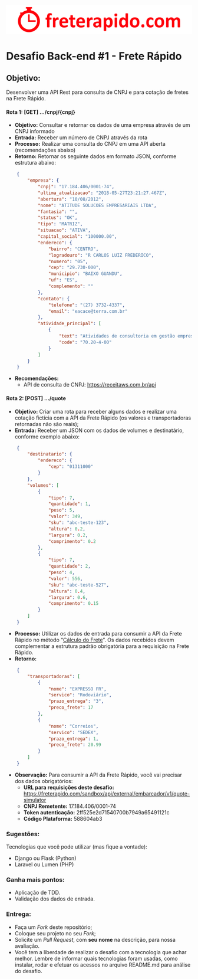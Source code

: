<div style="text-align:center;"><img src ="freterapido.png" /></div>

# Desafio Back-end #1 - Frete Rápido

## Objetivo:
Desenvolver uma API Rest para consulta de CNPJ e para cotação de fretes na Frete Rápido.

#### Rota 1: [GET] .../cnpj/{cnpj}
- **Objetivo:** Consultar e retornar os dados de uma empresa através de um CNPJ informado
- **Entrada:** Receber um número de CNPJ através da rota
- **Processo:** Realizar uma consulta do CNPJ em uma API aberta (recomendações abaixo)
- **Retorno:** Retornar os seguinte dados em formato JSON, conforme estrutura abaixo:

```json
    {
        "empresa": {
            "cnpj": "17.184.406/0001-74",
            "ultima_atualizacao": "2018-05-27T23:21:27.467Z",
            "abertura": "10/08/2012",
            "nome": "ATITUDE SOLUCOES EMPRESARIAIS LTDA",
            "fantasia": "",
            "status": "OK",
            "tipo": "MATRIZ",
            "situacao": "ATIVA",
            "capital_social": "100000.00",
            "endereco": {
                "bairro": "CENTRO",
                "logradouro": "R CARLOS LUIZ FREDERICO",
                "numero": "05",
                "cep": "29.730-000",
                "municipio": "BAIXO GUANDU",
                "uf": "ES",
                "complemento": ""
            },
            "contato": {
                "telefone": "(27) 3732-4337",
                "email": "eacace@terra.com.br"
            },
            "atividade_principal": [
                {
                    "text": "Atividades de consultoria em gestão empresarial, exceto consultoria técnica específica",
                    "code": "70.20-4-00"
                }
            ]
        }
    }
```
- **Recomendações:**
    - API de consulta de CNPJ: https://receitaws.com.br/api

#### Rota 2: [POST] .../quote
- **Objetivo:** Criar uma rota para receber alguns dados e realizar uma cotação fictícia com a API da Frete Rápido (os valores e transportadoras retornadas não são reais);
- **Entrada:** Receber um JSON com os dados de volumes e destinatário, conforme exemplo abaixo:
```json
    {
        "destinatario": {
            "endereco": {
                "cep": "01311000"
            }
        },
        "volumes": [
            {
                "tipo": 7,
                "quantidade": 1,
                "peso": 5,
                "valor": 349,
                "sku": "abc-teste-123",
                "altura": 0.2,
                "largura": 0.2,
                "comprimento": 0.2
            },
            {
                "tipo": 7,
                "quantidade": 2,
                "peso": 4,
                "valor": 556,
                "sku": "abc-teste-527",
                "altura": 0.4,
                "largura": 0.6,
                "comprimento": 0.15
            }
        ]
    }
```
- **Processo:** Utilizar os dados de entrada para consumir a API da Frete Rápido no método “[Cálculo do Frete][1]”. Os dados recebidos devem complementar a estrutura padrão obrigatória para a requisição na Frete Rápido.
- **Retorno:**
```json
    {
        "transportadoras": [
            {
                "nome": "EXPRESSO FR",
                "servico": "Rodoviário",
                "prazo_entrega": "3",
                "preco_frete": 17
            },
            {
                "nome": "Correios",
                "servico": "SEDEX",
                "prazo_entrega": 1,
                "preco_frete": 20.99
            }
        ]
    }
```
- **Observação:** Para consumir a API da Frete Rápido, você vai precisar dos dados obrigatórios:
    - **URL para requisições deste desafio:** https://freterapido.com/sandbox/api/external/embarcador/v1/quote-simulator
    - **CNPJ Remetente:** 17.184.406/0001-74
    - **Token autenticação:** 2ff525e2d71540700b7949a65491121c
    - **Código Plataforma:** 588604ab3

### Sugestões:

Tecnologias que você pode utilizar (mas fique a vontade):

- Django ou Flask (Python)
- Laravel ou Lumen (PHP)

### Ganha mais pontos:

- Aplicação de TDD.
- Validação dos dados de entrada.

### Entrega:
 
- Faça um *Fork* deste repositório;
- Coloque seu projeto no seu *Fork*;
- Solicite um *Pull Request*, com **seu nome** na descrição, para nossa avaliação.
- Você tem a liberdade de realizar o desafio com a tecnologia que achar melhor. Lembre de informar quais tecnologias foram usadas, como instalar, rodar e efetuar os acessos no arquivo README.md para análise do desafio.

[1]: https://freterapido.com/dev/dist/api-ecommerce.html#/!#content_simulacao
